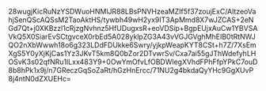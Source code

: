 28wugjKicRuNzYSDWuoHNMlJR88LBsPNVHzeaMZIf5f37zoujExC/AltzeoVahjSenQScAQSsM2TaoAktHS/tywbh49wH2yx9IT3ApMmd8X7wJZCAS+2eNGd7Qt+j0XKBzzl1cRjzgNvhnz5HfUDugxsR+eoVDSip+BgpEUjxAuCw1YBVSAVkQ5X0SiarEvSCtgvceX0rbEd5A028yklpZG3A43vVGJGVghMhEIB0tRtNWJQO2nXbWwwh18o6g323LDdFDUkke6Swry/yjkpWeapKYT8CSt+h7Z/7XsEmXgS5Y0yXjKjCas1Yz3JKvT5km8Q0bZor2DTvwrSv/Cxa7ai55gJThWdefyhLHOSvK3s02qfNRu1lLxx483Y9+0OwYmOfvLfOBDWlegXVhdFPhFfpYPkC7ouD8b8hPk1x9j/n7GReczGqSoZaRt/hGzHnErcc/71NU2g4bkdaQyYHc9GgXUvP8j4ntN0dZXUEHc=